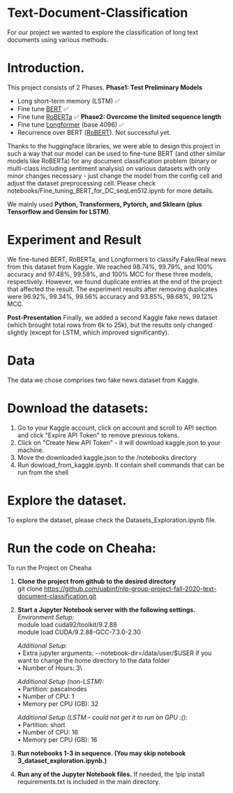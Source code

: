 # Text-Document-Classification

For our project we wanted to explore the classification of long text documents using various methods.

# Introduction.
This project consists of 2 Phases.
**Phase1: Test Preliminary Models**
- Long short-term memory (LSTM) ✅
- Fine tune [BERT](https://arxiv.org/pdf/1810.04805.pdf) ✅
- Fine tune [RoBERTa](https://arxiv.org/pdf/1907.11692.pdf) ✅
**Phase2: Overcome the limited sequence length**
- Fine tune [Longformer](https://arxiv.org/pdf/2004.05150.pdf) (base 4096) ✅
- Recurrence over BERT ([RoBERT](https://arxiv.org/abs/1910.10781)). Not successful yet.

Thanks to the huggingface libraries, we were able to design this project in such a way that our model can be used to fine-tune BERT (and other similar models like RoBERTa) for any document classification problem (binary or multi-class including sentiment analysis) on various datasets with only minor changes necessary - just change the model from the config cell and adjust the dataset preprocessing cell. Please check notebooks/Fine_tuning_BERT_for_DC_seqLen512.ipynb for more details.

We mainly used **Python, Transformers, Pytorch, and Sklearn (plus Tensorflow and Gensim for LSTM)**.

# Experiment and Result

We fine-tuned BERT, RoBERTa, and Longformers to classify Fake/Real news from this dataset from Kaggle. We reached 98.74%, 99.79%, and 100% accuracy and 97.48%, 99.58%, and 100% MCC for these three models, respectively.
However, we found duplicate entries at the end of the project that affected the result. The experiment results after removing duplicates were 96.92%, 99.34%, 99.56% accuracy and 93.85%, 98.68%, 99.12% MCC.

**Post-Presentation**
Finally, we added a second Kaggle fake news dataset (which brought total rows from 6k to 25k), but the results only changed slightly (except for LSTM, which improved significantly).

# Data
The data we chose comprises two fake news dataset from Kaggle.

# Download the datasets:
1. Go to your Kaggle account, click on account and scroll to API section and click "Expire API Token" to remove previous tokens. 
2. Click on "Create New API Token" - it will download kaggle.json to your machine.
3. Move the downloaded kaggle.json to the /notebooks directory
4. Run dowload_from_kaggle.ipynb. It contain shell commands that can be run from the shell

# Explore the dataset.
To explore the dataset, please check the Datasets_Exploration.ipynb file. 

# Run the code on Cheaha:
To run the Project on Cheaha
1.	**Clone the project from github to the desired directory**\
    git clone https://github.com/uabinf/nlp-group-project-fall-2020-text-document-classification.git

2.	**Start a Jupyter Notebook server with the following settings.**\
    *Environment Setup:*\
    module load cuda92/toolkit/9.2.88\
    module load CUDA/9.2.88-GCC-7.3.0-2.30
    
    *Additional Setup:*\
    •	Extra jupyter arguments: --notebook-dir=/data/user/$USER if you want to change the home directory to the data folder\
    •	Number of Hours: 3\

    *Additional Setup (non-LSTM):*\
    •	Partition: pascalnodes\
    •	Number of CPU: 1\
    •	Memory per CPU (GB): 32

    *Additional Setup (LSTM - could not get it to run on GPU :():*\
    •	Partition: short\
    •	Number of CPU: 16\
    •	Memory per CPU (GB): 16
    
3. **Run notebooks 1-3 in sequence. (You may skip notebook 3_dataset_exploration.ipynb.)**
4. **Run any of the Jupyter Notebook files.** If needed, the !pip install requirements.txt is included in the main directory.
